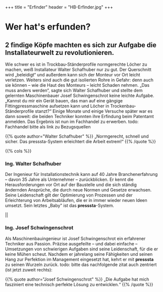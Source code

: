 +++
title = "Erfinder"
header = "HB-Erfinder.jpg"
+++


# Wer hat's erfunden?

## 2 findige Köpfe machten es sich zur Aufgabe die Installateurwelt zu revolutionieren.

Wie schwer es ist in Trockbau-Ständerprofile normgerechte Löcher zu machen, weiß Installateur Walter Schafhuber nur zu gut. Der Querschnitt wird „beleidigt“ und außerdem kann sich der Monteur vor Ort leicht verletzen. Weiters sind auch die gut isolierten Rohre in Gefahr: denn auch sie können – wie die Haut des Monteurs – leicht Schaden nehmen. „Das muss anders werden“, sagte sich Walter Schafhuber und stellte dem gelernten Maschinenbauer Josef Schwingenschrot keine leichte Aufgabe. „Kannst du mir ein Gerät bauen, das man auf eine gängige Fittingpressmaschine aufsetzen kann und Löcher in Trockenbau-Ständerprofile stanzt?“ Einige Monate und einige Versuche später war es dann soweit: die beiden Techniker konnten ihre Erfindung beim Patentamt anmelden. Das Ergebnis ist nun im Fachhandel zu erwerben. todo: Fachhandel bitte als link zu Bezugsquellen

{{% quote author="Walter Schafhuber" %}}
„Normgerecht, schnell und sicher. Das presssta-System erleichtert die Arbeit extrem!“
{{% /quote %}}

{{% cols %}}
### Ing. Walter Schafhuber 
Der Ingenieur für Installationstechnik kann auf 40 Jahre Branchenerfahrung – davon 35 Jahre als Unternehmer – zurückblicken. Er kennt die Herausforderungen vor Ort auf der Baustelle und die sich ständig ändernden Ansprüche, die durch neue Normen und Gesetze erwachsen. Seine Leidenschaft gilt der Optimierung von Prozessen und der Erleichterung von Arbeitsabläufen, die er in immer wieder neuen Ideen umsetzt. Sein letztes „Baby" ist das **presssta**-System.

||

### Ing. Josef Schwingenschrot
Als Maschinenbauingenieur ist Josef Schwingenschrot ein erfahrener Techniker aus Passion. Präzise ausgefeilte – und dabei einfache – Umsetzungen von schwierigen Aufgaben sind seine Leidenschaft, für die er keine Mühen scheut. Nachdem er jahrelang seine Fähigkeiten und seinen Hang zur Perfektion im Management eingesetzt hat, kehrt er mit **presssta** zu seinen Wurzeln zurück.
todo: bitte das nachfolgende zitat auch zentriert (ist jetzt zuweit rechts):



{{% quote author="Josef Schwingenschrot" %}}
„Die Aufgabe hat mich fasziniert eine technisch perfekte Lösung zu entwicklen.“
{{% /quote %}}
